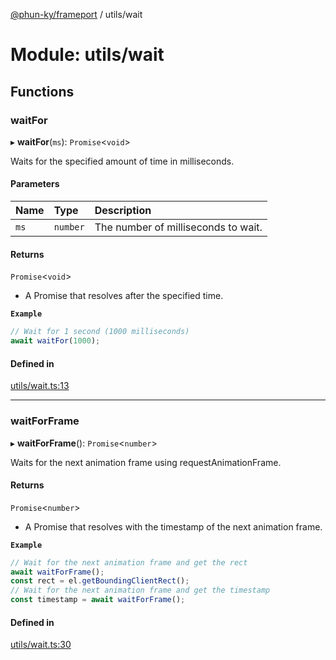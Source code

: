 [@phun-ky/frameport](../README.md) / utils/wait

# Module: utils/wait

## Functions

### waitFor

▸ **waitFor**(`ms`): `Promise`<`void`\>

Waits for the specified amount of time in milliseconds.

#### Parameters

| Name | Type | Description |
| :------ | :------ | :------ |
| `ms` | `number` | The number of milliseconds to wait. |

#### Returns

`Promise`<`void`\>

- A Promise that resolves after the specified time.

**`Example`**

```ts
// Wait for 1 second (1000 milliseconds)
await waitFor(1000);
```

#### Defined in

[utils/wait.ts:13](https://github.com/phun-ky/frameport/blob/main/src/utils/wait.ts#L13)

___

### waitForFrame

▸ **waitForFrame**(): `Promise`<`number`\>

Waits for the next animation frame using requestAnimationFrame.

#### Returns

`Promise`<`number`\>

- A Promise that resolves with the timestamp of the next animation frame.

**`Example`**

```ts
// Wait for the next animation frame and get the rect
await waitForFrame();
const rect = el.getBoundingClientRect();
// Wait for the next animation frame and get the timestamp
const timestamp = await waitForFrame();
```

#### Defined in

[utils/wait.ts:30](https://github.com/phun-ky/frameport/blob/main/src/utils/wait.ts#L30)
